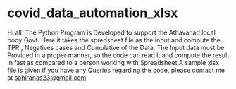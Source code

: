 # covid_data_automation_xlsx 
Hi all. The Python Program is Developed to support the Athavanad local body Govt.
Here it takes the spredsheet file as the input and compute the TPR , Negatives cases and Cumulative of the Data. 
The Input data must be Provided in a proper manner, so the code can read it and compute the result in fast as compared to a person working with Spreadsheet.A sample xlsx file is given
if you have any Queries regarding the code, please contact me at sahiranas23@gmail.com


